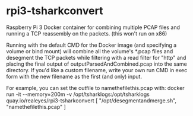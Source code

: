 # rpi3-tsharkconvert
Raspberry Pi 3 Docker container for combining multiple PCAP files and running a TCP reassembly on the packets. (this won't run on x86)

Running with the default CMD for the Docker image (and specifying a volume or bind mount) will combine all the volume's *.pcap files and desegment the TCP packets while filtering with a read filter for "http" and placing the final output of outputParsedAndCombined.pcap into the same directory. If you'd like a custom filename, write your own run CMD in exec form with the new filename as the first (and only) input.

For example, you can set the outfile to namethefilethis.pcap with:
docker run -it --memory=200m -v /opt/tsharklogs:/opt/tsharklogs quay.io/realeyes/rpi3-tsharkconvert [ "/opt/desegmentandmerge.sh", "namethefilethis.pcap" ]
